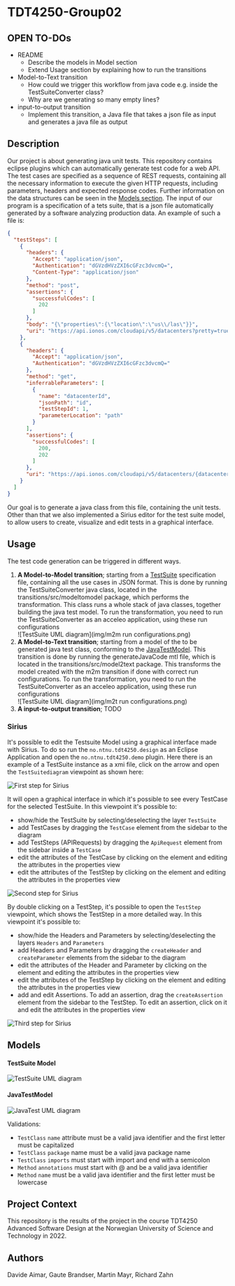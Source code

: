 # TDT4250-Group02

## OPEN TO-DOs
* README
	* Describe the models in Model section
	* Extend Usage section by explaining how to run the transitions
* Model-to-Text transition
	* How could we trigger this workflow from java code e.g. inside the TestSuiteConverter class?
	* Why are we generating so many empty lines?
* input-to-output transition
	* Implement this transition, a Java file that takes a json file as input and generates a java file as output

## Description
Our project is about generating java unit tests. This repository contains eclipse plugins which can automatically generate test code for a web API. The test cases are specified as a sequence of REST requests, containing all the necessary information to execute the given HTTP requests, including parameters, headers and expected response codes. Further information on the data structures can be seen in the [Models section](#Models). The input of our program is a specification of a tets suite, that is a json file automatically generated by a software analyzing production data. An example of such a file is:

```json
{
  "testSteps": [
    {
      "headers": {
        "Accept": "application/json",
        "Authentication": "dGVzdHVzZXI6cGFzc3dvcmQ=",
        "Content-Type": "application/json"
      },
      "method": "post",
      "assertions": {
        "successfulCodes": [
          202
        ]
      },
      "body": "{\"properties\":{\"location\":\"us\\/las\"}}",
      "uri": "https://api.ionos.com/cloudapi/v5/datacenters?pretty=true&depth=0"
    },
    {
      "headers": {
        "Accept": "application/json",
        "Authentication": "dGVzdHVzZXI6cGFzc3dvcmQ="
      },
      "method": "get",
      "inferrableParameters": [
        {
          "name": "datacenterId",
          "jsonPath": "id",
          "testStepId": 1,
          "parameterLocation": "path"
        }
      ],
      "assertions": {
        "successfulCodes": [
          200,
          202
        ]
      },
      "uri": "https://api.ionos.com/cloudapi/v5/datacenters/{datacenterId}?pretty=true&depth=0"
    }
  ]
}
```

Our goal is to generate a java class from this file, containing the unit tests. Other than that we also implemented a Sirius editor for the test suite model, to allow users to create, visualize and edit tests in a graphical interface.

## Usage
The test code generation can be triggered in different ways.
1. **A Model-to-Model transition**; starting from a [TestSuite](#testsuite-model) specification file, containing all the use cases in JSON format. This is done by running the TestSuiteConverter java class, located in the transitions/src/modeltomodel package, which performs the transformation. This class runs a whole stack of java classes, together building the java test model. To run the transformation, you need to run the TestSuiteConverter as an acceleo application, using these run configurations <br>
![TestSuite UML diagram](img/m2m run configurations.png) <br>
2. **A Model-to-Text transition**; starting from a model of the to be generated java test class, conforming to the [JavaTestModel](#javatestmodel). This transition is done by running the generateJavaCode mtl file, which is located in the transitions/src/model2text package. This transforms the model created with the m2m transition if done with correct run configurations. To run the transformation, you need to run the TestSuiteConverter as an acceleo application, using these run configurations <br>
![TestSuite UML diagram](img/m2t run configurations.png)
3. **A input-to-output transition**; TODO

### Sirius 
It's possible to edit the Testsuite Model using a graphical interface made with Sirius. To do so run the `no.ntnu.tdt4250.design` as an Eclipse Application and open the `no.ntnu.tdt4250.demo` plugin. Here there is an example of a TestSuite instance as a xmi file, click on the arrow and open the `TestSuitediagram` viewpoint as shown here:

![First step for Sirius](img/sirius-0.png)

It will open a graphical interface in which it's possible to see every TestCase for the selected TestSuite. In this viewpoint it's possible to:
- show/hide the TestSuite by selecting/deselecting the layer `TestSuite`
- add TestCases by dragging the `TestCase` element from the sidebar to the diagram
- add TestSteps (APIRequests) by dragging the `ApiRequest` element from the sidebar inside a `TestCase`
- edit the attributes of the TestCase by clicking on the element and editing the attributes in the properties view
- edit the attributes of the TestStep by clicking on the element and editing the attributes in the properties view

![Second step for Sirius](img/sirius-1.png)

By double clicking on a TestStep, it's possible to open the `TestStep` viewpoint, which shows the TestStep in a more detailed way. In this viewpoint it's possible to:
- show/hide the Headers and Parameters by selecting/deselecting the layers `Headers` and `Parameters`
- add Headers and Parameters by dragging the `createHeader` and `createParameter` elements from the sidebar to the diagram
- edit the attributes of the Header and Parameter by clicking on the element and editing the attributes in the properties view
- edit the attributes of the TestStep by clicking on the element and editing the attributes in the properties view
- add and edit Assertions. To add an assertion, drag the `createAssertion` element from the sidebar to the TestStep. To edit an assertion, click on it and edit the attributes in the properties view

![Third step for Sirius](img/sirius-2.png)

## Models

#### TestSuite Model

![TestSuite UML diagram](img/testsuiteUML.png)

#### JavaTestModel

![JavaTest UML diagram](img/javatestUML.png)

Validations:
- `TestClass` `name` attribute must be a valid java identifier and the first letter must be capitalized
- `TestClass` `package` name must be a valid java package name 
- `TestClass` `imports` must start with import and end with a semicolon
- `Method` `annotations` must start with @ and be a valid java identifier
- `Method` `name` must be a valid java identifier and the first letter must be lowercase

## Project Context
This repository is the results of the project in the course TDT4250 Advanced Software Design at the Norwegian University of Science and Technology in 2022.

## Authors
Davide Aimar, 
Gaute Brandser, 
Martin Mayr, 
Richard Zahn
